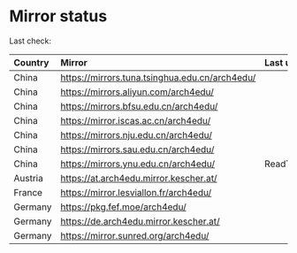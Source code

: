 <script src="./time.js"></script>
# Mirror status
Last check: <script type="text/javascript">localize(1683722062.736298);</script>

|Country|Mirror|Last update|
|:------|:-----|:----------|
|China|https://mirrors.tuna.tsinghua.edu.cn/arch4edu/|<script type="text/javascript">localize(1683700378);</script>|
|China|https://mirrors.aliyun.com/arch4edu/|<script type="text/javascript">localize(1683657248);</script>|
|China|https://mirrors.bfsu.edu.cn/arch4edu/|<script type="text/javascript">localize(1683657248);</script>|
|China|https://mirror.iscas.ac.cn/arch4edu/|<script type="text/javascript">localize(1683700378);</script>|
|China|https://mirrors.nju.edu.cn/arch4edu/|<script type="text/javascript">localize(1683700378);</script>|
|China|https://mirrors.sau.edu.cn/arch4edu/|<script type="text/javascript">localize(1673850842);</script>|
|China|https://mirrors.ynu.edu.cn/arch4edu/|ReadTimeout|
|Austria|https://at.arch4edu.mirror.kescher.at/|<script type="text/javascript">localize(1683700378);</script>|
|France|https://mirror.lesviallon.fr/arch4edu/|<script type="text/javascript">localize(1683700378);</script>|
|Germany|https://pkg.fef.moe/arch4edu/|<script type="text/javascript">localize(1683700378);</script>|
|Germany|https://de.arch4edu.mirror.kescher.at/|<script type="text/javascript">localize(1683700378);</script>|
|Germany|https://mirror.sunred.org/arch4edu/|<script type="text/javascript">localize(1683700378);</script>|

<script src="./tablefilter/tablefilter.js"></script>
<script src="./table.js"></script>